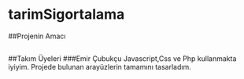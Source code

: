 # tarimSigortalama

##Projenin Amacı

##


##Takım Üyeleri
###Emir Çubukçu
Javascript,Css ve Php kullanmakta iyiyim.
Projede bulunan arayüzlerin tamamını tasarladım.

